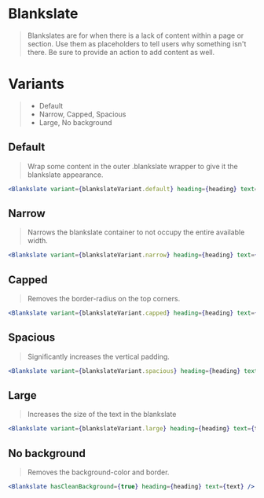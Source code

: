 # Blankslate

> Blankslates are for when there is a lack of content within a page or section. Use them as placeholders to tell users why something isn't there. Be sure to provide an action to add content as well.

# Variants

> - Default
> - Narrow, Capped, Spacious
> - Large, No background

## Default

> Wrap some content in the outer .blankslate wrapper to give it the blankslate appearance.

```jsx
<Blankslate variant={blankslateVariant.default} heading={heading} text={text} />
```

## Narrow

> Narrows the blankslate container to not occupy the entire available width.

```jsx
<Blankslate variant={blankslateVariant.narrow} heading={heading} text={text} />
```

## Capped

> Removes the border-radius on the top corners.

```jsx
<Blankslate variant={blankslateVariant.capped} heading={heading} text={text} />
```

## Spacious

> Significantly increases the vertical padding.

```jsx
<Blankslate variant={blankslateVariant.spacious} heading={heading} text={text} />
```

## Large

> Increases the size of the text in the blankslate

```jsx
<Blankslate variant={blankslateVariant.large} heading={heading} text={text} />
```

## No background

> Removes the background-color and border.

```jsx
<Blankslate hasCleanBackground={true} heading={heading} text={text} />
```
